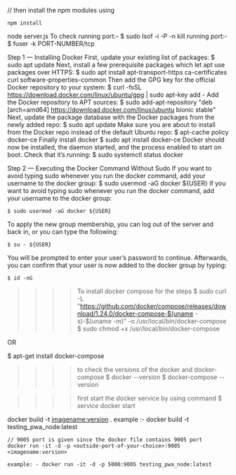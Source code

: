 // then install the npm modules using
     
    npm install

node server.js
To check running port:-
    $ sudo lsof -i -P -n
kill running port:-
    $ fuser -k PORT-NUMBER/tcp


Step 1 — Installing Docker
First, update your existing list of packages:
    $ sudo apt update
Next, install a few prerequisite packages which let apt use packages over HTTPS:
    $ sudo apt install apt-transport-https ca-certificates curl software-properties-common
Then add the GPG key for the official Docker repository to your system:
    $ curl -fsSL https://download.docker.com/linux/ubuntu/gpg | sudo apt-key add -
Add the Docker repository to APT sources:
    $ sudo add-apt-repository "deb [arch=amd64] https://download.docker.com/linux/ubuntu bionic stable"
Next, update the package database with the Docker packages from the newly added repo:
    $ sudo apt update
Make sure you are about to install from the Docker repo instead of the default Ubuntu repo:
    $ apt-cache policy docker-ce
Finally install docker
    $ sudo apt install docker-ce
Docker should now be installed, the daemon started, and the process enabled to start on boot. Check that it’s running:
    $ sudo systemctl status docker



Step 2 — Executing the Docker Command Without Sudo
If you want to avoid typing sudo whenever you run the docker command, add your username to the docker group:
    $ sudo usermod -aG docker ${USER}
If you want to avoid typing sudo whenever you run the docker command, add your username to the docker group:

    $ sudo usermod -aG docker ${USER}
To apply the new group membership, you can log out of the server and back in, or you can type the following:

    $ su - ${USER}
You will be prompted to enter your user’s password to continue. Afterwards, you can confirm that your user is now added to the docker group by typing:

    $ id -nG


>>>>To install docker compose for the steps
$ sudo curl -L "https://github.com/docker/compose/releases/download/1.24.0/docker-compose-$(uname -s)-$(uname -m)" -o /usr/local/bin/docker-compose
$ sudo chmod +x /usr/local/bin/docker-compose

OR
 
$ apt-get install docker-compose


>>>>to check the versions of the docker and docker-compose
    $ docker --version
    $ docker-compose --version


>>>>first start the docker service by using command
    $ service docker start


docker build -t <imagename:version> .
    example :-  docker build -t testing_pwa_node:latest


    // 9005 port is given since the docker file contains 9005 port
    docker run -it -d -p <outside-port-of-your-choice>:9005 <imagename:version>

    example: - docker run -it -d -p 5000:9005 testing_pwa_node:latest



